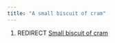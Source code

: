 ```yaml
---
title: "A small biscuit of cram"
---
```


1.  REDIRECT [Small biscuit of cram](Small_biscuit_of_cram "wikilink")